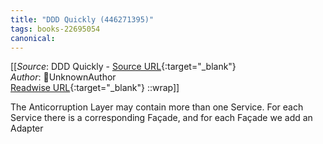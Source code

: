 ```yaml
---
title: "DDD Quickly (446271395)"
tags: books-22695054
canonical: 
---
```


[[_Source_: DDD Quickly - [Source URL](){:target="_blank"}<br>
_Author_: UnknownAuthor<br>
[Readwise URL](https://readwise.io/open/446271395){:target="_blank"}
::wrap]]

The Anticorruption Layer may contain more than one Service. For each Service there is a corresponding Façade, and for each Façade we add an Adapter
